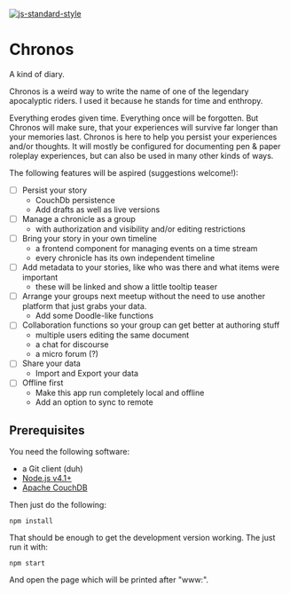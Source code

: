 [![js-standard-style](https://cdn.rawgit.com/feross/standard/master/badge.svg)](https://github.com/feross/standard)

# Chronos
A kind of diary.

Chronos is a weird way to write the name of one of the legendary apocalyptic riders. I used it because he stands for time and enthropy.

Everything erodes given time. Everything once will be forgotten. But Chronos will make sure, that your experiences will survive far longer
than your memories last. Chronos is here to help you persist your experiences and/or thoughts. It will mostly be configured for documenting
pen & paper roleplay experiences, but can also be used in many other kinds of ways.

The following features will be aspired (suggestions welcome!):

+ [ ] Persist your story
  - CouchDb persistence
  - Add drafts as well as live versions
+ [ ] Manage a chronicle as a group
  - with authorization and visibility and/or editing restrictions
+ [ ] Bring your story in your own timeline
  - a frontend component for managing events on a time stream
  - every chronicle has its own independent timeline
+ [ ] Add metadata to your stories, like who was there and what items were important
  - these will be linked and show a little tooltip teaser
+ [ ] Arrange your groups next meetup without the need to use another platform that just grabs your data.
  - Add some Doodle-like functions
+ [ ] Collaboration functions so your group can get better at authoring stuff
  - multiple users editing the same document
  - a chat for discourse
  - a micro forum (?)
+ [ ] Share your data
  - Import and Export your data
+ [ ] Offline first
  - Make this app run completely local and offline
  - Add an option to sync to remote



## Prerequisites
You need the following software:

+ a Git client (duh)
+ [Node.js v4.1+](http://nodejs.org)
+ [Apache CouchDB](http://couchdb.apache.org/)

Then just do the following:

`
npm install
`

That should be enough to get the development version working. The just run it with:

`
npm start
`

And open the page which will be printed after "www:".
